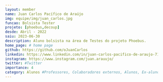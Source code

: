 ```yaml
---
layout: member
name: Juan Carlos Pacífico de Araújo
img: equipe/img/juan_carlos.jpg
funcao: Bolsista Tester
projeto: [phoebus,decoup]
desde: Abril - 2022
saiu: 2023-06-30
description: Aluno bolsista na área de Testes do projeto Phoebus.
home_page: # home page
github: https://github.com/oJuanCarlos
linkedin: https://www.linkedin.com/in/juan-carlos-pacifico-de-araujo-712a2121a/
instagram: https://www.instagram.com/juan.arauujo/
twitter: #Twitter
importance: 4
category: Alunos #Professores, Colaboradores externos, Alunos, Ex-alunos
---
```

